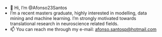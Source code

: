 - 👋 Hi, I’m @Afonso23Santos
- I’m a recent masters graduate, highly interested in modelling, data mining and machine learning. I’m strongly motivated towards translational research in neuroscience related fields.
- 📫 You can reach me through my e-mail: afonso.santosp@hotmail.com

<!---
Afonso23Santos/Afonso23Santos is a ✨ special ✨ repository because its `README.md` (this file) appears on your GitHub profile.
You can click the Preview link to take a look at your changes.
--->
